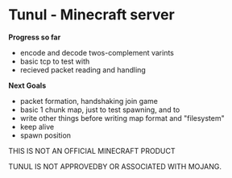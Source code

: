 # Tunul - Minecraft server

**Progress so far**
 - encode and decode twos-complement varints
 - basic tcp to test with 
 - recieved packet reading and handling
	
**Next Goals**
 - packet formation, handshaking join game
 - basic 1 chunk map, just to test spawning, and to
 - write other things before writing map format and "filesystem"
 - keep alive
 - spawn position
	


THIS IS NOT AN OFFICIAL MINECRAFT PRODUCT

TUNUL IS NOT APPROVEDBY OR ASSOCIATED WITH MOJANG.
